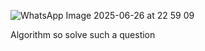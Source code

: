 ![WhatsApp Image 2025-06-26 at 22 59 09](https://github.com/user-attachments/assets/7c44c6ab-9082-49c8-8e16-d58e52628fae)

Algorithm so solve such a question
